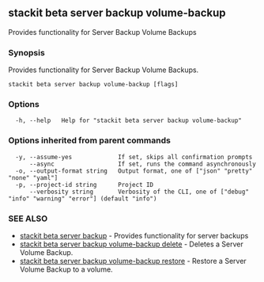 ## stackit beta server backup volume-backup

Provides functionality for Server Backup Volume Backups

### Synopsis

Provides functionality for Server Backup Volume Backups.

```
stackit beta server backup volume-backup [flags]
```

### Options

```
  -h, --help   Help for "stackit beta server backup volume-backup"
```

### Options inherited from parent commands

```
  -y, --assume-yes             If set, skips all confirmation prompts
      --async                  If set, runs the command asynchronously
  -o, --output-format string   Output format, one of ["json" "pretty" "none" "yaml"]
  -p, --project-id string      Project ID
      --verbosity string       Verbosity of the CLI, one of ["debug" "info" "warning" "error"] (default "info")
```

### SEE ALSO

* [stackit beta server backup](./stackit_beta_server_backup.md)	 - Provides functionality for server backups
* [stackit beta server backup volume-backup delete](./stackit_beta_server_backup_volume-backup_delete.md)	 - Deletes a Server Volume Backup.
* [stackit beta server backup volume-backup restore](./stackit_beta_server_backup_volume-backup_restore.md)	 - Restore a Server Volume Backup to a volume.

